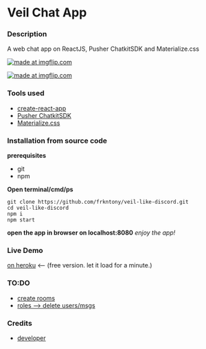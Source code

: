 # Veil Chat App

### Description
A web chat app on ReactJS, Pusher ChatkitSDK and Materialize.css

<a href="https://imgflip.com/gif/2hk7n1"><img src="https://i.imgflip.com/2hk7n1.gif" title="made at imgflip.com"/></a>

<a href="https://imgflip.com/gif/2hk83o"><img src="https://i.imgflip.com/2hk83o.gif" title="made at imgflip.com"/></a>


### Tools used
* [create-react-app](https://github.com/facebook/create-react-app)
* [Pusher ChatkitSDK](https://pusher.com/chatkit)
* [Materialize.css](https://materializecss.com/)


### Installation from source code
**prerequisites**
* git
* npm

**Open terminal/cmd/ps**
```
git clone https://github.com/frkntony/veil-like-discord.git
cd veil-like-discord
npm i
npm start
```
**open the app in browser on localhost:8080**
*enjoy the app!*


### Live Demo
[on heroku](http://veil-chat.herokuapp.com) <-- (free version. let it load for a minute.)

### TO:DO
* [create rooms](https://docs.pusher.com/chatkit/quick_start/javascript#create-a-room)
* [roles --> delete users/msgs](https://docs.pusher.com/chatkit/reference/roles-and-permissions)

### Credits
* [developer](https://github.com/frkntony)
